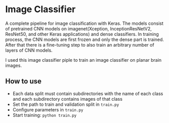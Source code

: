 # Image Classifier
A complete pipeline for image classification with Keras. The models consist of pretrained CNN models on imagenet(Xception, InceptionResNetV2, ResNet50, and other Keras applications) and dense classifiers. In training process, the CNN models are first frozen and only the dense part is trained. After that there is a fine-tuning step to also train an arbitrary number of layers of CNN models.

I used this image classifier piple to train an image classifier on planar brain images.

## How to use

- Each data split must contain subdirectories with the name of each class and each subdirectory contains images of that class
- Set the path to train and validation split in `train.py`
- Configure parameters in `train.py`
- Start training: `python train.py`
